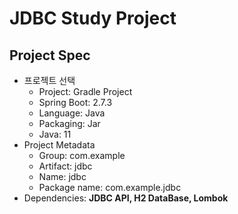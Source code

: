 # JDBC Study Project

## Project Spec
- 프로젝트 선택
    - Project: Gradle Project
    - Spring Boot: 2.7.3
    - Language: Java
    - Packaging: Jar
    - Java: 11
- Project Metadata
    - Group: com.example
    - Artifact: jdbc
    - Name: jdbc
    - Package name: com.example.jdbc
- Dependencies: **JDBC API, H2 DataBase, Lombok**